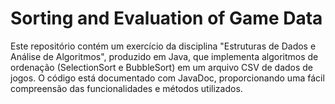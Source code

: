 # Sorting and Evaluation of Game Data
 Este repositório contém um exercício da disciplina "Estruturas de Dados e Análise de Algoritmos", produzido em Java, que implementa algoritmos de ordenação (SelectionSort e BubbleSort) em um arquivo CSV de dados de jogos. O código está documentado com JavaDoc, proporcionando uma fácil compreensão das funcionalidades e métodos utilizados.
